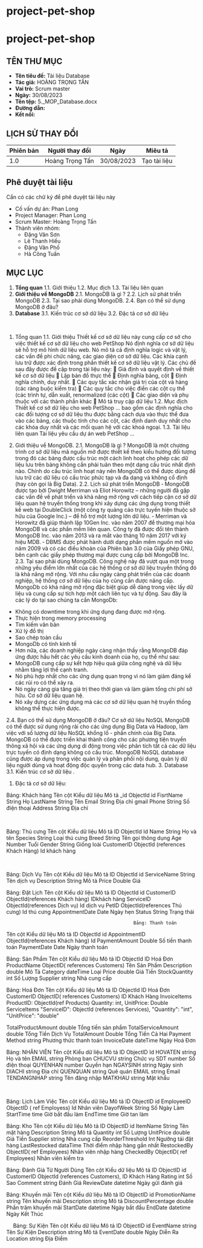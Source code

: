 # project-pet-shop

# project-pet-shop

## TÊN THƯ MỤC
- **Tên tiêu đề:** Tài liệu Database
- **Tác giả:** HOÀNG TRỌNG TẤN
- **Vai trò:** Scrum master
- **Ngày:** 30/08/2023
- **Tên tệp:** 5._MOP_Database.docx
- **Đường dẫn:**
- **Kết nối:**

## LỊCH SỬ THAY ĐỔI
Phiên bản | Người thay đổi | Ngày | Miêu tả
--- | --- | --- | ---
1.0 | Hoàng Trọng Tấn | 30/08/2023 | Tạo tài liệu

## Phê duyệt tài liệu
Cẩn có các chữ ký để phê duyệt tài liệu này
- Cố vấn dự án: Phan Long
- Project Manager: Phan Long
- Scrum Master: Hoàng Trọng Tấn
- Thành viên nhóm: 
    - Đặng Văn Sơn
    - Lê Thanh Hiếu
    - Đặng Văn Phố
    - Hà Công Tuấn

## MỤC LỤC
1. **Tổng quan** 
   1.1. Giới thiệu
   1.2. Mục địch
   1.3. Tài liệu liên quan
2. **Giới thiệu về MongoDB**
   2.1. MongoDB là gì ?
   2.2. Lịch sử phát triển MongoDB
   2.3. Tại sao phải dùng MongoDB.
   2.4. Bạn có thể sử dụng MongoDB ở đâu?
3. **Database**
   3.1. Kiến trúc cơ sở dữ liệu
   3.2. Đặc tả cơ sở dữ liệu

 
 
1.	Tổng quan
1.1.	Giới thiệu
Thiết kế cơ sở dữ liệu này cung cấp cơ sở cho việc thiết kế cơ sở dữ liệu cho web PetShop Nó định nghĩa cơ sở dữ liệu sẽ hỗ trợ mô hình dữ liệu web. Nó mô tả cả định nghĩa logic và vật lý, các vấn đề phi chức năng, các giao diện cơ sở dữ liệu. Các khía cạnh lưu trữ được xác định trong phần thiết kế cơ sở dữ liệu vật lý. 
Các chủ đề sau đây được đề cập trong tài liệu này:
	Giả định và quyết định về thiết kế cơ sở dữ liệu
	Lập bản đồ thực thể
	Định nghĩa bảng, cột
	Định nghĩa chính, duy nhất.
	Các quy tắc xác nhận giá trị của cột và hàng (các ràng buộc kiểm tra)
	Các quy tắc cho việc điền các cột cụ thể (các trình tự, dẫn xuất, renormalized (các cột)
	Các giao diện và phụ thuộc với các thành phần khác
	Mô tả truy cập dữ liệu
1.2.	Mục địch
Thiết kế cơ sở dữ liệu cho web PetShop … bao gồm các định nghĩa cho các đối tượng cơ sở dữ liệu thu được bằng cách dựa vào thực thể đưa vào các bảng, các thuộc tính cho các cột, các định danh duy nhất cho các khóa duy nhất và các mối quan hệ với các khoá ngoại.
1.3.	Tài liệu liên quan
Tài liệu yêu cầu dự án web PetShop …





2.	Giới thiệu về MongoDB.
2.1.	MongoDB là gì ?
MongoDB là một chương trình cơ sở dữ liệu mã nguồn mở được thiết kế theo kiểu hướng đối tượng trong đó các bảng được cấu trúc một cách linh hoạt cho phép các dữ liệu lưu trên bảng không cần phải tuân theo một dạng cấu trúc nhất định nào. Chính do cấu trúc linh hoạt này nên MongoDB có thể được dùng để lưu trữ các dữ liệu có cấu trúc phức tạp và đa dạng và không cố định (hay còn gọi là Big Data).
2.2.	Lịch sử phát triển MongoDB
‑	MongoDB được tạo bởi Dwight Merriman và Eliot Horowitz – những người đã gặp các vấn đề về phát triển và khả năng mở rộng với cách tiếp cận cơ sở dữ liệu quan hệ truyền thống trong khi xây dựng các ứng dụng trong thiết kế web tại DoubleClick (một công ty quảng cáo trực tuyến hiện thuộc sở hữu của Google Inc.) – để hỗ trợ một lượng lớn dữ liệu.
‑	Merriman và Horowitz đã giúp thành lập 10Gen Inc. vào năm 2007 để thương mại hóa MongoDB và các phần mềm liên quan. Công ty đã được đổi tên thành MongoDB Inc. vào năm 2013 và ra mắt vào tháng 10 năm 2017 với ký hiệu MDB.
‑	DBMS được phát hành dưới dạng phần mềm nguồn mở vào năm 2009 và có các điều khoản của Phiên bản 3.0 của Giấy phép GNU, bên cạnh các giấy phép thương mại được cung cấp bởi MongoDB Inc.
2.3.	Tại sao phải dùng MongoDB.
Công nghệ này đã vượt qua một trong những yếu điểm lớn nhất của các hệ thống cơ sở dữ liệu truyền thống đó là khả năng mở rộng. Với nhu cầu ngày càng phát triển của các doanh nghiệp, hệ thống cơ sở dữ liệu của họ cũng cần được nâng cấp. MongoDb có khả năng mở rộng đặc biệt giúp dễ dàng trong việc lấy dữ liệu và cung cấp sự tích hợp một cách liên tục và tự động. Sau đây là các lý do tại sao chúng ta cần MongoDb:
- Không có downtime trong khi ứng dụng đang được mở rộng.
- Thực hiện trong memory processing
- Tìm kiếm văn bản
- Xử lý đồ thị
- Sao chép toàn cầu
- MongoDb có tính kinh tế
- Hơn nữa, các doanh nghiệp ngày càng nhận thấy rằng MongoDB đáp ứng được hầu hết các yêu cầu kinh doanh của họ, cụ thể như sau:
- MongoDB cung cấp sự kết hợp hiệu quả giữa công nghệ và dữ liệu nhằm tăng lợi thế cạnh tranh.
- Nó phù hợp nhất cho các ứng dụng quan trọng vì nó làm giảm đáng kể các rủi ro có thể xảy ra.
- Nó ngày càng gia tăng giá trị theo thời gian và làm giảm tổng chi phí sở hữu. Cơ sở dữ liệu quan hệ.
- Nó xây dựng các ứng dụng mà các cơ sở dữ liệu quan hệ truyền thống không thể thực hiện được.

2.4.	Bạn có thể sử dụng MongoDB ở đâu?
Cơ sở dữ liệu NoSQL MongoDB có thể được sử dụng rộng rãi cho các ứng dụng Big Data và Hadoop, làm việc với số lượng dữ liệu NoSQL khổng lồ - phần chính của Big Data.
MongoDB có thể được triển khai thành công cho các phương tiện truyền thông xã hội và các ứng dụng di động trong việc phân tích tất cả các dữ liệu trực tuyến có định dạng không có cấu trúc.
MongoDB NoSQL database cũng được áp dụng trong việc quản lý và phân phối nội dung, quản lý dữ liệu người dùng và hoạt động độc quyền trong các data hub.
3.	Database
3.1.	 Kiến trúc cơ sở dữ liệu
.

 
1.	Đặc tả cơ sở dữ liệu:


Bảng: Khách hàng
Tên cột	Kiểu dữ liệu	Mô tả
_id	ObjectId	id
FisrtName	String	Họ
LastName	String	Tên
Email	String	Địa chỉ gmail
Phone	String	Số điện thoại
Address	String	Địa chỉ

 

Bảng: Thú cưng
Tên cột	Kiểu dữ liệu	Mô tả
ID	ObjectId	Id
Name	String	Họ và tên
Species	String	Loại thú cưng
Breed	String	Tên gọi thông dụng
Age	Number	Tuổi
Gender	String	Giống loài
CustomerID	ObjectId (references Khách Hàng)	Id khách hàng

 

Bảng: Dịch Vụ
Tên cột	Kiểu dữ liệu	Mô tả
ID	ObjectId	id
ServiceName	String	Tên dịch vụ
Description	String	Mô tả
Price	Double	Giá








Bảng: Đặt Lịch
Tên cột	Kiểu dữ liệu	Mô tả
ID	ObjectId	id
CustomerID	ObjectId(references Khách hàng)	IDkhách hàng
ServiceID	ObjectId(references Dịch vụ)	Id dịch vụ
PetID	ObjectId(references Thú cưng)	Id thú cưng
AppointmentDate	Date	Ngày hẹn
Status	String	Trạng thái






                                                   Bảng: Thanh toán
Tên cột	Kiểu dữ liệu	Mô tả
ID	ObjectId	id
AppointmentID	ObjectId(references Khách hàng)	Id 
PaymentAmount	Double	Số tiền thanh toán
PaymentDate	Date	Ngày thanh toán



Bảng: Sản Phẩm
Tên cột	Kiểu dữ liệu	Mô tả
ID	ObjectId	ID Hoá Đơn
ProductName	ObjectID( references Customers)	Tên Sản Phẩm
Description	double	Mô Tả
Category	dateTime	Loại
Price	double	Giá Tiền
StockQuantity	int	Số Lượng
Supplier	string	Nhà cung cấp






Bảng: Hoá Đơn
Tên cột	Kiểu dữ liệu	Mô tả
ID	ObjectId	ID Hoá Đơn
CustomerID	ObjectID( references Customers)	ID Khách Hàng
InvoiceItems	ProductID: ObjectId(ref Products)
Quantity: int,
UnitPrice: Double	
ServiceItems	      "ServiceID": ObjectId (references Services),
      "Quantity": "int",
      "UnitPrice": "double"
	
TotalProductAmount	double	Tổng tiền sản phẩm
TotalServiceAmount	double	Tổng Tiền Dịch Vụ
TotalAmount	Double	Tổng Tiền Cả Hai
Payment Method	string	Phương thức thanh toán
InvoiceDate	dateTime	Ngày Hoá Đơn


Bảng: NHÂN VIÊN
Tên cột	Kiểu dữ liệu	Mô tả
ID	ObjectID	Id
HOVATEN	string	Họ và tên
EMAIL	string	Phòng ban
CHUCVU	string	Chức vụ
SDT	number	Số điện thoại
QUYENHAN	number	Quyền hạn
NGAYSINH	string	Ngày sinh
DIACHI	string	Địa chỉ 
QUENQUAN	string	Quê quán
EMAIL	string	Email
TENDANGNHAP	string	Tên đăng nhập
MATKHAU	string	Mật khẩu

 

Bảng: Lịch Làm Việc
Tên cột	Kiểu dữ liệu	Mô tả
ID	ObjectID	id
EmployeeID	ObjectID ( ref Employess)	Id Nhân viên
DayofWeek	String	Số Ngày Làm
StartTime	time	Giờ bắt đầu làm
EndTime	time	Giờ tan làm




Bảng: Kho
Tên cột	Kiểu dữ liệu	Mô tả
ID	ObjectID	id
ItemName	String	Tên mặt hàng
Description	String	Mô tả
Quantity	int	Số Lượng
UnitPrice	double	Giá Tiền
Supplier	string	Nhà cung cấp
ReorderThreshold	Int	Ngưỡng tái đặt hàng
LastRestocked	dataTime	Thời điểm nhập hàng gần nhất
RestockedBy	ObjectID( ref Employees)	Nhân viên nhập hàng
CheckedBy	ObjectID( ref Employees)	Nhân viên kiểm tra




Bảng: Đánh Giá Từ Người Dùng
Tên cột	Kiểu dữ liệu	Mô tả
ID	ObjectID	id
CustomerID	ObjectId (references Customers),	ID Khách Hàng
Rating	int	Số Sao
Comment	string	Đánh Giá
ReviewDate	datetime	Ngày gửi đánh giá




Bảng: Khuyến mãi
Tên cột	Kiểu dữ liệu	Mô tả
ID	ObjectID	id
PromotionName	string	Tên khuyến mãi
Description	string	Mô tả
DiscountPercentage	double	Phần trăm khuyến mãi
StartDate	datetime	Ngày bắt đầu
EndDate	datetime	Ngày Kết Thúc



	
 
Bảng: Sự Kiện
Tên cột	Kiểu dữ liệu	Mô tả
ID	ObjectID	id
EventName	string	Tên Sự Kiện
Description	string	Mô tả
EventDate	double	Ngày Diễn Ra
Location	string	Địa Điểm





